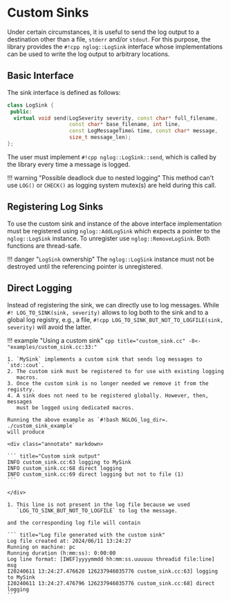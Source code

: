 # Custom Sinks

Under certain circumstances, it is useful to send the log output to a
destination other than a file, `stderr` and/or `stdout`. For this purpose, the
library provides the `#!cpp nglog::LogSink` interface whose implementations can
be used to write the log output to arbitrary locations.

## Basic Interface

The sink interface is defined as follows:

``` cpp
class LogSink {
 public:
  virtual void send(LogSeverity severity, const char* full_filename,
                    const char* base_filename, int line,
                    const LogMessageTime& time, const char* message,
                    size_t message_len);
};
```

The user must implement `#!cpp nglog::LogSink::send`, which is called by the
library every time a message is logged.

!!! warning "Possible deadlock due to nested logging"
    This method can't use `LOG()` or `CHECK()` as logging system mutex(s) are
    held during this call.

## Registering Log Sinks

To use the custom sink and instance of the above interface implementation must
be registered using `nglog::AddLogSink` which expects a pointer to the
`nglog::LogSink` instance. To unregister use `nglog::RemoveLogSink`. Both
functions are thread-safe.

!!! danger "`LogSink` ownership"
    The `nglog::LogSink` instance must not be destroyed until the referencing
    pointer is unregistered.

## Direct Logging

Instead of registering the sink, we can directly use to log messages. While `#!
LOG_TO_SINK(sink, severity)` allows to log both to the sink and to a global log
registry, e.g., a file, `#!cpp LOG_TO_SINK_BUT_NOT_TO_LOGFILE(sink, severity)`
will avoid the latter.

!!! example "Using a custom sink"
    ``` cpp title="custom_sink.cc"
    -8<- "examples/custom_sink.cc:33:"
    ```

    1. `MySink` implements a custom sink that sends log messages to `std::cout`.
    2. The custom sink must be registered to for use with existing logging
       macros.
    3. Once the custom sink is no longer needed we remove it from the registry.
    4. A sink does not need to be registered globally. However, then, messages
       must be logged using dedicated macros.

    Running the above example as `#!bash NGLOG_log_dir=. ./custom_sink_example`
    will produce

    <div class="annotate" markdown>

    ``` title="Custom sink output"
    INFO custom_sink.cc:63 logging to MySink
    INFO custom_sink.cc:68 direct logging
    INFO custom_sink.cc:69 direct logging but not to file (1)
    ```

    </div>

    1. This line is not present in the log file because we used
       `LOG_TO_SINK_BUT_NOT_TO_LOGFILE` to log the message.

    and the corresponding log file will contain

    ``` title="Log file generated with the custom sink"
    Log file created at: 2024/06/11 13:24:27
    Running on machine: pc
    Running duration (h:mm:ss): 0:00:00
    Log line format: [IWEF]yyyymmdd hh:mm:ss.uuuuuu threadid file:line] msg
    I20240611 13:24:27.476620 126237946035776 custom_sink.cc:63] logging to MySink
    I20240611 13:24:27.476796 126237946035776 custom_sink.cc:68] direct logging
    ```
